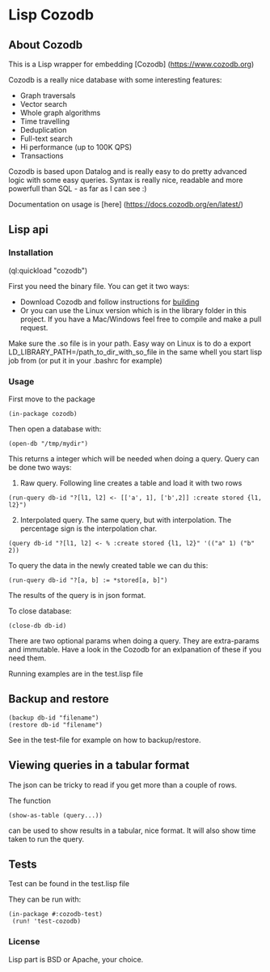 # Lisp Cozodb

## About Cozodb

This is a Lisp wrapper for embedding [Cozodb] (https://www.cozodb.org)

Cozodb is a really nice database with some interesting features:

- Graph traversals
- Vector search
- Whole graph algorithms
- Time travelling
- Deduplication
- Full-text search
- Hi performance (up to 100K QPS)
- Transactions

Cozodb is based upon Datalog and is really easy to do pretty advanced logic with some easy queries. Syntax is really nice, readable and more powerfull than SQL - as far as I can see :)

Documentation on usage is [here] (https://docs.cozodb.org/en/latest/)

## Lisp api

### Installation

(ql:quickload "cozodb")

First you need the binary file. You can get it two ways:

- Download Cozodb and follow instructions for [building](https://github.com/cozodb/cozo/tree/main/cozo-lib-c)
- Or you can use the Linux version which is in the library folder in this project. If you have a Mac/Windows feel free to compile and make a pull request.

Make sure the .so file is in your path. Easy way on Linux is to do a export LD_LIBRARY_PATH=/path_to_dir_with_so_file in the same whell you start lisp job from (or put it in your .bashrc for example)

### Usage

First move to the package

```
(in-package cozodb)
```

Then open a database with:

```
(open-db "/tmp/mydir")
```

This returns a integer which will be needed when doing a query. Query can be done two ways:

1) Raw query. Following line creates a table and load it with two rows

```
(run-query db-id "?[l1, l2] <- [['a', 1], ['b',2]] :create stored {l1, l2}")
```

2) Interpolated query. The same query, but with interpolation. The percentage sign is the interpolation char.

```
(query db-id "?[l1, l2] <- % :create stored {l1, l2}" '(("a" 1) ("b" 2))
```

To query the data in the newly created table we can du this:
```
(run-query db-id "?[a, b] := *stored[a, b]")
```

The results of the query is in json format.

To close database:
```
(close-db db-id)
```

There are two optional params when doing a query. They are extra-params and immutable. Have a look in the Cozodb for an exlpanation of these if you need them.

Running examples are in the test.lisp file

## Backup and restore

```
(backup db-id "filename")
(restore db-id "filename")
```

See in the test-file for example on how to backup/restore.

## Viewing queries in a tabular format

The json can be tricky to read if you get more than a couple of rows.

The function

```
(show-as-table (query...))
```

can be used to show results in a tabular, nice format. It will also show time taken to run the query.

## Tests

Test can be found in the test.lisp file

They can be run with:
```
(in-package #:cozodb-test)
 (run! 'test-cozodb)
```


### License

Lisp part is BSD or Apache, your choice.

